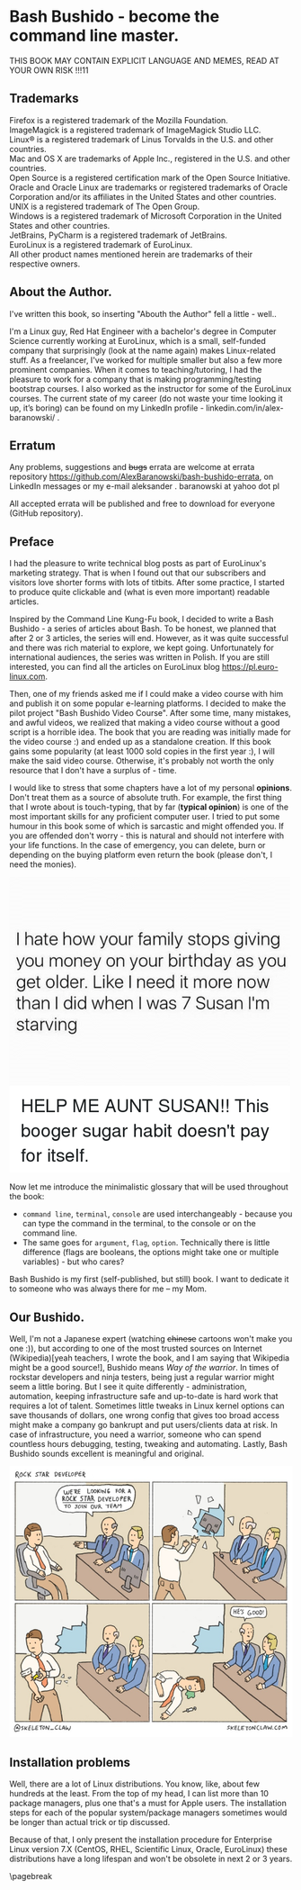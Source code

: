 # Bash Bushido - become the command line master.

THIS BOOK MAY CONTAIN EXPLICIT LANGUAGE AND MEMES, READ AT YOUR OWN RISK !!!11

## Trademarks
Firefox is a registered trademark of the Mozilla Foundation.  
ImageMagick is a registered trademark of ImageMagick Studio LLC.  
Linux® is a registered trademark of Linus Torvalds in the U.S. and other countries.  
Mac and OS X are trademarks of Apple Inc., registered in the U.S. and other countries.  
Open Source is a registered certification mark of the Open Source Initiative.  
Oracle and Oracle Linux are trademarks or registered trademarks of Oracle Corporation and/or its affiliates in the United States and other countries.  
UNIX is a registered trademark of The Open Group.  
Windows is a registered trademark of Microsoft Corporation in the United States and other countries.  
JetBrains, PyCharm is a registered trademark of JetBrains.  
EuroLinux is a registered trademark of EuroLinux.  
All other product names mentioned herein are trademarks of their respective owners.  

## About the Author.
I've written this book, so inserting "Abouth the Author" fell a little - well..

I'm a Linux guy, Red Hat Engineer with a bachelor's degree in Computer Science
currently working at EuroLinux, which is a small, self-funded
company that surprisingly (look at the name again) makes Linux-related
stuff. As a freelancer, I've worked for multiple smaller but also a few more
prominent companies. When it comes to teaching/tutoring, I had the pleasure to
work for a company that is making programming/testing bootstrap courses. I also
worked as the instructor for some of the EuroLinux courses. The current state
of my career (do not waste your time looking it up, it’s boring) can be found on my
LinkedIn profile - linkedin.com/in/alex-baranowski/ .

## Erratum
Any problems, suggestions and ~~bugs~~ errata are welcome at errata
repository https://github.com/AlexBaranowski/bash-bushido-errata, on LinkedIn
messages or my e-mail aleksander . baranowski at yahoo dot pl

All accepted errata will be published and free to download for everyone (GitHub repository).

## Preface

I had the pleasure to write technical blog posts as
part of EuroLinux's marketing strategy. That is when I found out that our subscribers and
visitors love shorter forms with lots of titbits. After some practice, I
started to produce quite clickable and (what is even more important) readable
articles.

Inspired by the Command Line Kung-Fu book, I decided to write a Bash Bushido - a
series of articles about Bash. To be honest, we planned that after 2 or 3
articles, the series will end. However, as it was quite successful
and there was rich material to explore, we kept going. Unfortunately for
international audiences, the series was written in Polish. If you are still
interested, you can find all the articles on EuroLinux blog
https://pl.euro-linux.com.

Then, one of my friends asked me if I could make a video course with him and
publish it on some popular e-learning platforms. I decided to make the pilot
project "Bash Bushido Video Course". After some time, many mistakes, and awful
videos, we realized that making a video course without a good script is a
horrible idea. The book that you are reading was initially made for the video
course :) and ended up as a standalone creation. If this book gains some
popularity (at least 1000 sold copies in the first year :), I will make the said
video course. Otherwise, it's probably not worth the only resource that I don't
have a surplus of - time. 

I would like to stress that some chapters have a lot of my personal
**opinions**. Don't treat them as a source of absolute truth. For example, the
first thing that I wrote about is touch-typing, that by far (**typical
opinion**) is one of the most important skills for any proficient computer
user. I tried to put some humour in this book some of which is sarcastic and
might offended you. If you are offended don't worry - this is natural and
should not interfere with your life functions. In the case of emergency, you
can delete, burn or depending on the buying platform even return the book
(please don't, I need the monies).

![Meme1 \label{Meme1}](images/00/susan.png)

Now let me introduce the minimalistic glossary that will be used throughout the
book:   

- `command line`, `terminal`, `console` are used interchangeably - because you
  can type the command in the terminal, to the console or on the command line.
- The same goes for  `argument`, `flag`, `option`. Technically there is little
  difference (flags are booleans, the options might take one or multiple
  variables) - but who cares?



Bash Bushido is my first (self-published, but still) book. I want to dedicate
it to someone who was always there for me – my Mom.


## Our Bushido.
Well, I'm not a Japanese expert (watching ~~chinese~~ cartoons won't make you one :)), but according to one of the most trusted sources on Internet (Wikipedia)[yeah teachers, I wrote the book, and I am saying that Wikipedia might be a good source!], Bushido means _Way of the warrior_. In times of rockstar developers and ninja testers, being just a regular warrior might seem a little boring. But I see it quite differently - administration, automation, keeping infrastructure safe and up-to-date is hard work that requires a lot of talent. Sometimes little tweaks in Linux kernel options can save thousands of dollars, one wrong config that gives too broad access might make a company go bankrupt and put users/clients data at risk. In case of infrastructure, you need a warrior, someone who can spend countless hours debugging, testing, tweaking and automating. Lastly, Bash Bushido sounds excellent is meaningful and original.


![Meme2 \label{Meme2}](images/00/rockstar.jpg)

## Installation problems
Well, there are a lot of Linux distributions. You know, like, about few
hundreds at the least. From the top of my head, I can list more than 10 package
managers, plus one that's a must for Apple users. The installation steps for
each of the popular system/package managers sometimes would be longer than
actual trick or tip discussed. 

Because of that, I only present the installation procedure for Enterprise Linux
version 7.X (CentOS, RHEL, Scientific Linux, Oracle, EuroLinux) these
distributions have a long lifespan and won't be obsolete in next 2 or 3 years.

\pagebreak

